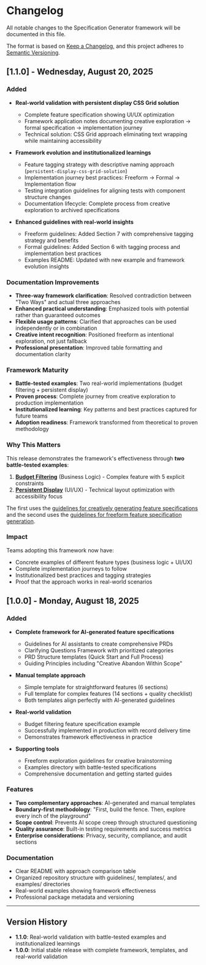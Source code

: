# Changelog

All notable changes to the Specification Generator framework will be documented in this file.

The format is based on [Keep a Changelog](https://keepachangelog.com/en/1.0.0/),
and this project adheres to [Semantic Versioning](https://semver.org/spec/v2.0.0.html).

## [1.1.0] - Wednesday, August 20, 2025

### Added
- **Real-world validation with persistent display CSS Grid solution**
  - Complete feature specification showing UI/UX optimization
  - Framework application notes documenting creative exploration → formal specification → implementation journey
  - Technical solution: CSS Grid approach eliminating text wrapping while maintaining accessibility

- **Framework evolution and institutionalized learnings**
  - Feature tagging strategy with descriptive naming approach (`persistent-display-css-grid-solution`)
  - Implementation journey best practices: Freeform → Formal → Implementation flow
  - Testing integration guidelines for aligning tests with component structure changes
  - Documentation lifecycle: Complete process from creative exploration to archived specifications

- **Enhanced guidelines with real-world insights**
  - Freeform guidelines: Added Section 7 with comprehensive tagging strategy and benefits
  - Formal guidelines: Added Section 6 with tagging process and implementation best practices
  - Examples README: Updated with new example and framework evolution insights

### Documentation Improvements
- **Three-way framework clarification**: Resolved contradiction between "Two Ways" and actual three approaches
- **Enhanced practical understanding**: Emphasized tools with potential rather than guaranteed outcomes
- **Flexible usage patterns**: Clarified that approaches can be used independently or in combination
- **Creative intent recognition**: Positioned freeform as intentional exploration, not just fallback
- **Professional presentation**: Improved table formatting and documentation clarity

### Framework Maturity
- **Battle-tested examples**: Two real-world implementations (budget filtering + persistent display)
- **Proven process**: Complete journey from creative exploration to production implementation
- **Institutionalized learning**: Key patterns and best practices captured for future teams
- **Adoption readiness**: Framework transformed from theoretical to proven methodology

### Why This Matters

This release demonstrates the framework's effectiveness through **two battle-tested examples**:

1. **[Budget Filtering](examples/feature-specification-for-budget-filtering.md)** (Business Logic) - Complex feature with 5 explicit constraints
2. **[Persistent Display](examples/feature-specification-persistent-display-css-grid-solution.md)** (UI/UX) - Technical layout optimization with accessibility focus

The first uses the [guidelines for creatively generating feature specifications](guidelines/guidelines-for-creatively-generating-feature-specifications.md) and the second uses the [guidelines for freeform feature specification generation](guidelines/guidelines-for-freeform-feature-specification-generation.md).

### Impact
Teams adopting this framework now have:
- Concrete examples of different feature types (business logic + UI/UX)
- Complete implementation journeys to follow
- Institutionalized best practices and tagging strategies
- Proof that the approach works in real-world scenarios

## [1.0.0] - Monday, August 18, 2025

### Added
- **Complete framework for AI-generated feature specifications**
  - Guidelines for AI assistants to create comprehensive PRDs
  - Clarifying Questions Framework with prioritized categories
  - PRD Structure templates (Quick Start and Full Process)
  - Guiding Principles including "Creative Abandon Within Scope"

- **Manual template approach**
  - Simple template for straightforward features (6 sections)
  - Full template for complex features (14 sections + quality checklist)
  - Both templates align perfectly with AI-generated guidelines

- **Real-world validation**
  - Budget filtering feature specification example
  - Successfully implemented in production with record delivery time
  - Demonstrates framework effectiveness in practice

- **Supporting tools**
  - Freeform exploration guidelines for creative brainstorming
  - Examples directory with battle-tested specifications
  - Comprehensive documentation and getting started guides

### Features
- **Two complementary approaches**: AI-generated and manual templates
- **Boundary-first methodology**: "First, build the fence. Then, explore every inch of the playground"
- **Scope control**: Prevents AI scope creep through structured questioning
- **Quality assurance**: Built-in testing requirements and success metrics
- **Enterprise considerations**: Privacy, security, compliance, and audit sections

### Documentation
- Clear README with approach comparison table
- Organized repository structure with guidelines/, templates/, and examples/ directories
- Real-world examples showing framework effectiveness
- Professional package metadata and versioning

---

## Version History

- **1.1.0**: Real-world validation with battle-tested examples and institutionalized learnings
- **1.0.0**: Initial stable release with complete framework, templates, and real-world validation 